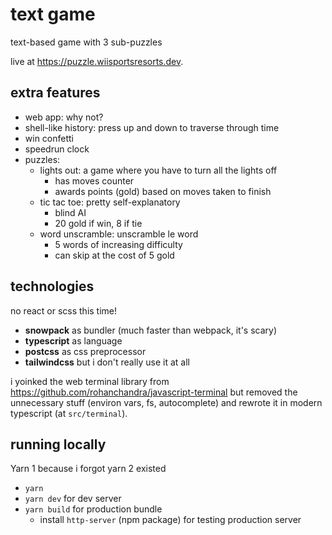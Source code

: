 # text game

text-based game with 3 sub-puzzles

live at <https://puzzle.wiisportsresorts.dev>.

## extra features

- web app: why not?
- shell-like history: press up and down to traverse through time
- win confetti
- speedrun clock
- puzzles:
  - lights out: a game where you have to turn all the lights off
    - has moves counter
    - awards points (gold) based on moves taken to finish
  - tic tac toe: pretty self-explanatory
    - blind AI
    - 20 gold if win, 8 if tie
  - word unscramble: unscramble le word
    - 5 words of increasing difficulty
    - can skip at the cost of 5 gold

## technologies

no react or scss this time!

- **snowpack** as bundler (much faster than webpack, it's scary)
- **typescript** as language
- **postcss** as css preprocessor
- **tailwindcss** but i don't really use it at all

i yoinked the web terminal library from <https://github.com/rohanchandra/javascript-terminal> but removed the unnecessary stuff (environ vars, fs, autocomplete) and rewrote it in modern typescript (at `src/terminal`).

## running locally

Yarn 1 because i forgot yarn 2 existed

- `yarn`
- `yarn dev` for dev server
- `yarn build` for production bundle
  - install `http-server` (npm package) for testing production server

